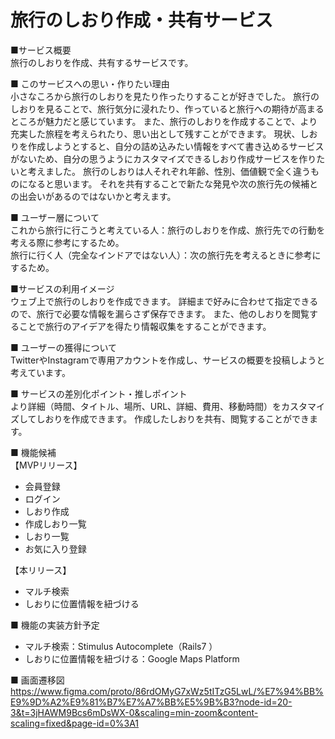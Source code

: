 # 旅行のしおり作成・共有サービス

■サービス概要  
旅行のしおりを作成、共有するサービスです。

■ このサービスへの思い・作りたい理由  
小さなころから旅行のしおりを見たり作ったりすることが好きでした。
旅行のしおりを見ることで、旅行気分に浸れたり、作っていると旅行への期待が高まるところが魅力だと感じています。
また、旅行のしおりを作成することで、より充実した旅程を考えられたり、思い出として残すことができます。
現状、しおりを作成しようとすると、自分の詰め込みたい情報をすべて書き込めるサービスがないため、自分の思うようにカスタマイズできるしおり作成サービスを作りたいと考えました。
旅行のしおりは人それぞれ年齢、性別、価値観で全く違うものになると思います。
それを共有することで新たな発見や次の旅行先の候補との出会いがあるのではないかと考えます。

■ ユーザー層について  
これから旅行に行こうと考えている人：旅行のしおりを作成、旅行先での行動を考える際に参考にするため。  
旅行に行く人（完全なインドアではない人）：次の旅行先を考えるときに参考にするため。

■サービスの利用イメージ  
ウェブ上で旅行のしおりを作成できます。
詳細まで好みに合わせて指定できるので、旅行で必要な情報を漏らさず保存できます。
また、他のしおりを閲覧することで旅行のアイデアを得たり情報収集をすることができます。


■ ユーザーの獲得について  
TwitterやInstagramで専用アカウントを作成し、サービスの概要を投稿しようと考えています。

■ サービスの差別化ポイント・推しポイント  
より詳細（時間、タイトル、場所、URL、詳細、費用、移動時間）をカスタマイズしてしおりを作成できます。
作成したしおりを共有、閲覧することができます。

■ 機能候補  
【MVPリリース】  
  - 会員登録
  - ログイン
  - しおり作成
  - 作成しおり一覧
  - しおり一覧
  - お気に入り登録  


【本リリース】  
  - マルチ検索
  - しおりに位置情報を紐づける

■ 機能の実装方針予定  
  - マルチ検索：Stimulus Autocomplete（Rails7 ）
  - しおりに位置情報を紐づける：Google Maps Platform

■ 画面遷移図  
https://www.figma.com/proto/86rdOMyG7xWz5tITzG5LwL/%E7%94%BB%E9%9D%A2%E9%81%B7%E7%A7%BB%E5%9B%B3?node-id=20-3&t=3jHAWM9Bcs6mDsWX-0&scaling=min-zoom&content-scaling=fixed&page-id=0%3A1